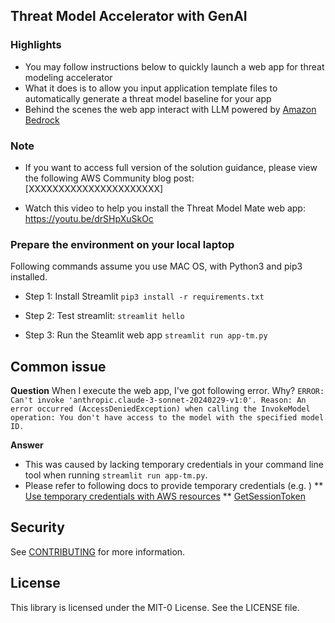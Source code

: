 ## Threat Model Accelerator with GenAI

### Highlights

* You may follow instructions below to quickly launch a web app for threat modeling accelerator
* What it does is to allow you input application template files to automatically generate a threat model baseline for your app
* Behind the scenes the web app interact with LLM powered by [Amazon Bedrock](https://aws.amazon.com/bedrock/)

### Note

* If you want to access full version of the solution guidance, please view the following AWS Community blog post:
[XXXXXXXXXXXXXXXXXXXXXX]

* Watch this video to help you install the Threat Model Mate web app:
https://youtu.be/drSHpXuSkOc

### Prepare the environment on your local laptop 

Following commands assume you use MAC OS, with Python3 and pip3 installed.

* Step 1: Install Streamlit
`pip3 install -r requirements.txt`

* Step 2: Test streamlit:
`streamlit hello`

* Step 3: Run the Steamlit web app
`streamlit run app-tm.py`

## Common issue

**Question** When I execute the web app, I've got following error. Why?
```ERROR: Can't invoke 'anthropic.claude-3-sonnet-20240229-v1:0'. Reason: An error occurred (AccessDeniedException) when calling the InvokeModel operation: You don't have access to the model with the specified model ID.```

**Answer** 
* This was caused by lacking temporary credentials in your command line tool when running `streamlit run app-tm.py`.
* Please refer to following docs to provide temporary credentials (e.g. )
** [Use temporary credentials with AWS resources](https://docs.aws.amazon.com/IAM/latest/UserGuide/id_credentials_temp_use-resources.html)
** [GetSessionToken](https://docs.aws.amazon.com/STS/latest/APIReference/API_GetSessionToken.html)

## Security

See [CONTRIBUTING](CONTRIBUTING.md#security-issue-notifications) for more information.

## License

This library is licensed under the MIT-0 License. See the LICENSE file.

